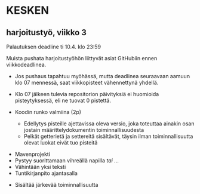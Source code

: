 # KESKEN

## harjoitustyö, viikko 3

Palautuksen deadline ti 10.4. klo 23:59

Muista pushata  harjoitustyöhön liittyvät asiat GitHubiin ennen viikkodeadlinea.
- Jos pushaus tapahtuu myöhässä, mutta deadlinea seuraavaan aamuun klo 07 mennessä, saat viikkopisteet vähennettynä yhdellä. 
- Klo 07 jälkeen tulevia repositorion päivityksiä ei huomioida pisteytyksessä, eli ne tuovat 0 pistettä.

- Koodin runko valmiina (2p)
  - Edellytys pisteille ajettavissa oleva versio, joka toteuttaa ainakin osan jostain määrittelydokumentin toiminnallisuudesta
  - Pelkät getterietä ja settereitä sisältävät, täysin ilman toiminnallisuutta olevat luokat eivät tuo pisteitä

+ Mavenprojekti
+ Pystyy suorittamaan vihreällä napilla _tai_ ...
+ Vähintään yksi teksti
+ Tuntikirjanpito ajantasalla

- Sisältää järkevää toiminnallisuutta